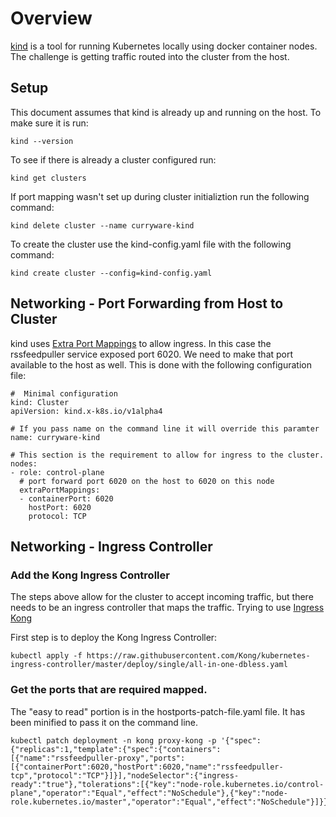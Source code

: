 # Overview

[kind](https://kind.sigs.k8s.io/) is a tool for running Kubernetes locally using docker container nodes.  The challenge is getting
traffic routed into the cluster from the host.

## Setup

This document assumes that kind is already up and running on the host.  To make sure it is run:
```
kind --version
```

To see if there is already a cluster configured run:
```
kind get clusters
```

If port mapping wasn't set up during cluster initializtion run the following command:
```
kind delete cluster --name curryware-kind
```

To create the cluster use the kind-config.yaml file with the following command:
```
kind create cluster --config=kind-config.yaml
```

## Networking - Port Forwarding from Host to Cluster

kind uses [Extra Port Mappings](https://kind.sigs.k8s.io/docs/user/configuration/#extra-port-mappings) to allow ingress.
In this case the rssfeedpuller service exposed port 6020.  We need to make that port available to the host as well.  This is 
done with the following configuration file:
```
#  Minimal configuration
kind: Cluster
apiVersion: kind.x-k8s.io/v1alpha4

# If you pass name on the command line it will override this paramter
name: curryware-kind

# This section is the requirement to allow for ingress to the cluster.
nodes:
- role: control-plane
  # port forward port 6020 on the host to 6020 on this node
  extraPortMappings:
  - containerPort: 6020
    hostPort: 6020
    protocol: TCP
```

## Networking - Ingress Controller

### Add the Kong Ingress Controller

The steps above allow for the cluster to accept incoming traffic, but there needs to be an ingress controller that maps the traffic.  Trying to use [Ingress Kong](https://docs.konghq.com/kubernetes-ingress-controller/2.1.x/concepts/design/) 

First step is to deploy the Kong Ingress Controller:
```
kubectl apply -f https://raw.githubusercontent.com/Kong/kubernetes-ingress-controller/master/deploy/single/all-in-one-dbless.yaml
```

### Get the ports that are required mapped.

The "easy to read" portion is in the hostports-patch-file.yaml file.  It has been minified to pass it on the command line.
```
kubectl patch deployment -n kong proxy-kong -p '{"spec":{"replicas":1,"template":{"spec":{"containers":[{"name":"rssfeedpuller-proxy","ports":[{"containerPort":6020,"hostPort":6020,"name":"rssfeedpuller-tcp","protocol":"TCP"}]}],"nodeSelector":{"ingress-ready":"true"},"tolerations":[{"key":"node-role.kubernetes.io/control-plane","operator":"Equal","effect":"NoSchedule"},{"key":"node-role.kubernetes.io/master","operator":"Equal","effect":"NoSchedule"}]}}}}'
```
